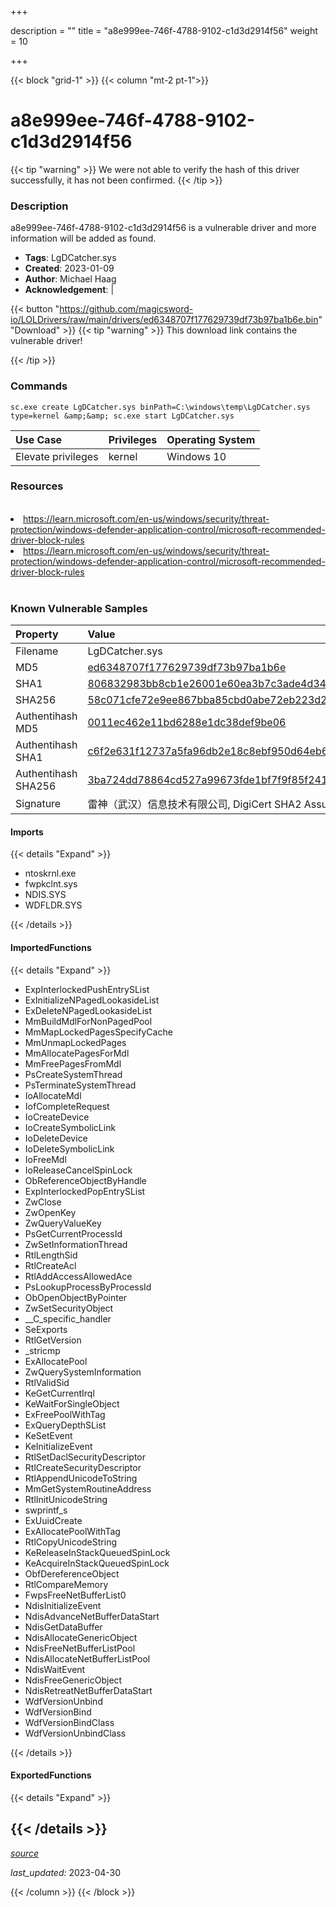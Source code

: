 +++

description = ""
title = "a8e999ee-746f-4788-9102-c1d3d2914f56"
weight = 10

+++


{{< block "grid-1" >}}
{{< column "mt-2 pt-1">}}


# a8e999ee-746f-4788-9102-c1d3d2914f56 


{{< tip "warning" >}}
We were not able to verify the hash of this driver successfully, it has not been confirmed.
{{< /tip >}}


### Description

a8e999ee-746f-4788-9102-c1d3d2914f56 is a vulnerable driver and more information will be added as found.
- **Tags**: LgDCatcher.sys
- **Created**: 2023-01-09
- **Author**: Michael Haag
- **Acknowledgement**:  | [](https://twitter.com/)

{{< button "https://github.com/magicsword-io/LOLDrivers/raw/main/drivers/ed6348707f177629739df73b97ba1b6e.bin" "Download" >}}
{{< tip "warning" >}}
This download link contains the vulnerable driver!

{{< /tip >}}

### Commands

```
sc.exe create LgDCatcher.sys binPath=C:\windows\temp\LgDCatcher.sys type=kernel &amp;&amp; sc.exe start LgDCatcher.sys
```

| Use Case | Privileges | Operating System | 
|:---- | ---- | ---- |
| Elevate privileges | kernel | Windows 10 |

### Resources
<br>
<li><a href=" https://learn.microsoft.com/en-us/windows/security/threat-protection/windows-defender-application-control/microsoft-recommended-driver-block-rules"> https://learn.microsoft.com/en-us/windows/security/threat-protection/windows-defender-application-control/microsoft-recommended-driver-block-rules</a></li>
<li><a href="https://learn.microsoft.com/en-us/windows/security/threat-protection/windows-defender-application-control/microsoft-recommended-driver-block-rules">https://learn.microsoft.com/en-us/windows/security/threat-protection/windows-defender-application-control/microsoft-recommended-driver-block-rules</a></li>
<br>

### Known Vulnerable Samples

| Property           | Value |
|:-------------------|:------|
| Filename           | LgDCatcher.sys |
| MD5                | [ed6348707f177629739df73b97ba1b6e](https://www.virustotal.com/gui/file/ed6348707f177629739df73b97ba1b6e) |
| SHA1               | [806832983bb8cb1e26001e60ea3b7c3ade4d3471](https://www.virustotal.com/gui/file/806832983bb8cb1e26001e60ea3b7c3ade4d3471) |
| SHA256             | [58c071cfe72e9ee867bba85cbd0abe72eb223d27978d6f0650d0103553839b59](https://www.virustotal.com/gui/file/58c071cfe72e9ee867bba85cbd0abe72eb223d27978d6f0650d0103553839b59) |
| Authentihash MD5   | [0011ec462e11bd6288e1dc38def9be06](https://www.virustotal.com/gui/search/authentihash%253A0011ec462e11bd6288e1dc38def9be06) |
| Authentihash SHA1  | [c6f2e631f12737a5fa96db2e18c8ebf950d64eb6](https://www.virustotal.com/gui/search/authentihash%253Ac6f2e631f12737a5fa96db2e18c8ebf950d64eb6) |
| Authentihash SHA256| [3ba724dd78864cd527a99673fde1bf7f9f85f2415c91708e7380fbe5e2c085dd](https://www.virustotal.com/gui/search/authentihash%253A3ba724dd78864cd527a99673fde1bf7f9f85f2415c91708e7380fbe5e2c085dd) |
| Signature         | 雷神（武汉）信息技术有限公司, DigiCert SHA2 Assured ID Code Signing CA, DigiCert   |


#### Imports
{{< details "Expand" >}}
* ntoskrnl.exe
* fwpkclnt.sys
* NDIS.SYS
* WDFLDR.SYS

{{< /details >}}
#### ImportedFunctions
{{< details "Expand" >}}
* ExpInterlockedPushEntrySList
* ExInitializeNPagedLookasideList
* ExDeleteNPagedLookasideList
* MmBuildMdlForNonPagedPool
* MmMapLockedPagesSpecifyCache
* MmUnmapLockedPages
* MmAllocatePagesForMdl
* MmFreePagesFromMdl
* PsCreateSystemThread
* PsTerminateSystemThread
* IoAllocateMdl
* IofCompleteRequest
* IoCreateDevice
* IoCreateSymbolicLink
* IoDeleteDevice
* IoDeleteSymbolicLink
* IoFreeMdl
* IoReleaseCancelSpinLock
* ObReferenceObjectByHandle
* ExpInterlockedPopEntrySList
* ZwClose
* ZwOpenKey
* ZwQueryValueKey
* PsGetCurrentProcessId
* ZwSetInformationThread
* RtlLengthSid
* RtlCreateAcl
* RtlAddAccessAllowedAce
* PsLookupProcessByProcessId
* ObOpenObjectByPointer
* ZwSetSecurityObject
* __C_specific_handler
* SeExports
* RtlGetVersion
* _stricmp
* ExAllocatePool
* ZwQuerySystemInformation
* RtlValidSid
* KeGetCurrentIrql
* KeWaitForSingleObject
* ExFreePoolWithTag
* ExQueryDepthSList
* KeSetEvent
* KeInitializeEvent
* RtlSetDaclSecurityDescriptor
* RtlCreateSecurityDescriptor
* RtlAppendUnicodeToString
* MmGetSystemRoutineAddress
* RtlInitUnicodeString
* swprintf_s
* ExUuidCreate
* ExAllocatePoolWithTag
* RtlCopyUnicodeString
* KeReleaseInStackQueuedSpinLock
* KeAcquireInStackQueuedSpinLock
* ObfDereferenceObject
* RtlCompareMemory
* FwpsFreeNetBufferList0
* NdisInitializeEvent
* NdisAdvanceNetBufferDataStart
* NdisGetDataBuffer
* NdisAllocateGenericObject
* NdisFreeNetBufferListPool
* NdisAllocateNetBufferListPool
* NdisWaitEvent
* NdisFreeGenericObject
* NdisRetreatNetBufferDataStart
* WdfVersionUnbind
* WdfVersionBind
* WdfVersionBindClass
* WdfVersionUnbindClass

{{< /details >}}
#### ExportedFunctions
{{< details "Expand" >}}

{{< /details >}}
-----



[*source*](https://github.com/magicsword-io/LOLDrivers/tree/main/yaml/a8e999ee-746f-4788-9102-c1d3d2914f56.yaml)

*last_updated:* 2023-04-30








{{< /column >}}
{{< /block >}}

